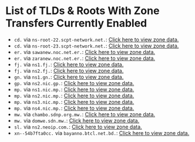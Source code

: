 # List of TLDs & Roots With Zone Transfers Currently Enabled

* `cd.` via `ns-root-22.scpt-network.net.`: [Click here to view zone data.](archives/cd/cd.zone)
* `cd.` via `ns-root-23.scpt-network.net.`: [Click here to view zone data.](archives/cd/cd.zone)
* `er.` via `sawanew.noc.net.er.`: [Click here to view zone data.](archives/er/er.zone)
* `er.` via `zaranew.noc.net.er.`: [Click here to view zone data.](archives/er/er.zone)
* `fj.` via `ns1.fj.`: [Click here to view zone data.](archives/fj/fj.zone)
* `fj.` via `ns2.fj.`: [Click here to view zone data.](archives/fj/fj.zone)
* `gn.` via `ns1.gn.`: [Click here to view zone data.](archives/gn/gn.zone)
* `gp.` via `ns2.nic.gp.`: [Click here to view zone data.](archives/gp/gp.zone)
* `mp.` via `ns1.nic.mp.`: [Click here to view zone data.](archives/mp/mp.zone)
* `mp.` via `ns2.nic.mp.`: [Click here to view zone data.](archives/mp/mp.zone)
* `mp.` via `ns3.nic.mp.`: [Click here to view zone data.](archives/mp/mp.zone)
* `mp.` via `ns4.nic.mp.`: [Click here to view zone data.](archives/mp/mp.zone)
* `mw.` via `chambo.sdnp.org.mw.`: [Click here to view zone data.](archives/mw/mw.zone)
* `mw.` via `domwe.sdn.mw.`: [Click here to view zone data.](archives/mw/mw.zone)
* `sl.` via `ns2.neoip.com.`: [Click here to view zone data.](archives/sl/sl.zone)
* `xn--54b7fta0cc.` via `bayanno.btcl.net.bd.`: [Click here to view zone data.](archives/xn--54b7fta0cc/xn--54b7fta0cc.zone)
